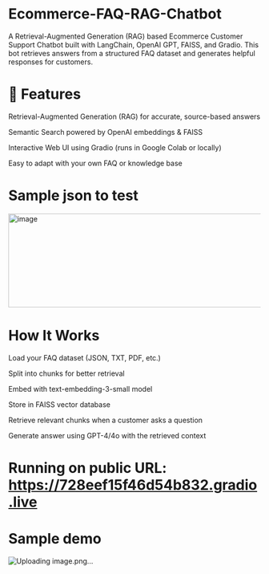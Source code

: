 # Ecommerce-FAQ-RAG-Chatbot
A Retrieval-Augmented Generation (RAG) based Ecommerce Customer Support Chatbot built with LangChain, OpenAI GPT, FAISS, and Gradio. This bot retrieves answers from a structured FAQ dataset and generates helpful responses for customers.

#  🚀 Features
Retrieval-Augmented Generation (RAG) for accurate, source-based answers

Semantic Search powered by OpenAI embeddings & FAISS

Interactive Web UI using Gradio (runs in Google Colab or locally)

Easy to adapt with your own FAQ or knowledge base
#  Sample json to test
<img width="563" height="187" alt="image" src="https://github.com/user-attachments/assets/79fd9943-5cbc-4690-829b-ec4fae9fd38f" />

#  How It Works

Load your FAQ dataset (JSON, TXT, PDF, etc.)

Split into chunks for better retrieval

Embed with text-embedding-3-small model

Store in FAISS vector database

Retrieve relevant chunks when a customer asks a question

Generate answer using GPT-4/4o with the retrieved context

#   Running on public URL: https://728eef15f46d54b832.gradio.live
#  Sample demo
![Uploading image.png…]()
